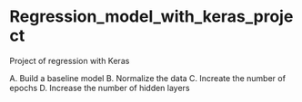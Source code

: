 # Regression_model_with_keras_project
Project of regression with Keras 

A. Build a baseline model
B. Normalize the data
C. Increate the number of epochs 
D. Increase the number of hidden layers
